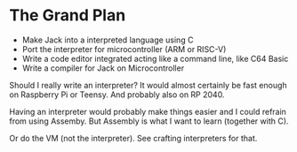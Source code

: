 # The Grand Plan

* Make Jack into a interpreted language using C
* Port the interpreter for microcontroller (ARM or RISC-V)
* Write a code editor integrated acting like a command line, like C64 Basic
* Write a compiler for Jack on Microcontroller

Should I really write an interpreter? It would almost certainly be fast
enough on Raspberry Pi or Teensy. And probably also on RP 2040.

Having an interpreter would probably make things easier and I could refrain
from using Assemby. But Assembly is what I want to learn (together with C).

Or do the VM (not the interpreter). See crafting interpreters for that.